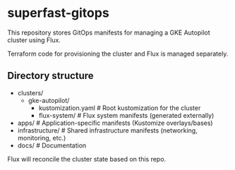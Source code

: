 # superfast-gitops

This repository stores GitOps manifests for managing a GKE Autopilot cluster using Flux.

Terraform code for provisioning the cluster and Flux is managed separately.

## Directory structure

- clusters/
  - gke-autopilot/
    - kustomization.yaml      # Root kustomization for the cluster
    - flux-system/            # Flux system manifests (generated externally)
- apps/                      # Application-specific manifests (Kustomize overlays/bases)
- infrastructure/            # Shared infrastructure manifests (networking, monitoring, etc.)
- docs/                      # Documentation

Flux will reconcile the cluster state based on this repo.
